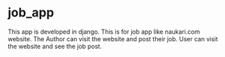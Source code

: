 # job_app
This app is developed in django. This is for job app like naukari.com website. The Author can visit the website and post their job. User can visit the website and see the job post.
